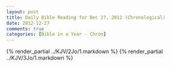 ```yaml
---
layout: post
title: Daily Bible Reading for Dec 27, 2012 (Chronological)
date: 2012-12-27
comments: true
categories: [Bible in a Year - Chron]
---
```

{% render_partial ../KJV/2Jo/1.markdown %}
{% render_partial ../KJV/3Jo/1.markdown %}
